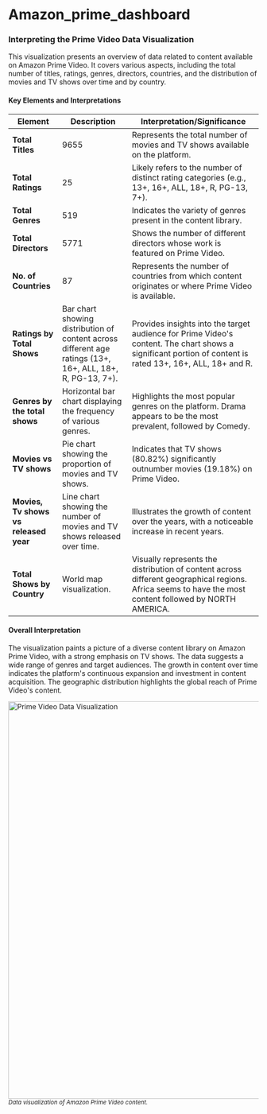 # Amazon_prime_dashboard

<h3>Interpreting the Prime Video Data Visualization</h3>

<p>This visualization presents an overview of data related to content available on Amazon Prime Video. It covers various aspects, including the total number of titles, ratings, genres, directors, countries, and the distribution of movies and TV shows over time and by country.</p>

<h4>Key Elements and Interpretations</h4>

<table>
  <thead>
    <tr>
      <th>Element</th>
      <th>Description</th>
      <th>Interpretation/Significance</th>
    </tr>
  </thead>
  <tbody>
    <tr>
      <td><b>Total Titles</b></td>
      <td>9655</td>
      <td>Represents the total number of movies and TV shows available on the platform.</td>
    </tr>
    <tr>
      <td><b>Total Ratings</b></td>
      <td>25</td>
      <td>Likely refers to the number of distinct rating categories (e.g., 13+, 16+, ALL, 18+, R, PG-13, 7+).</td>
    </tr>
        <tr>
      <td><b>Total Genres</b></td>
      <td>519</td>
      <td>Indicates the variety of genres present in the content library.</td>
    </tr>
    <tr>
      <td><b>Total Directors</b></td>
      <td>5771</td>
      <td>Shows the number of different directors whose work is featured on Prime Video.</td>
    </tr>
    <tr>
      <td><b>No. of Countries</b></td>
      <td>87</td>
      <td>Represents the number of countries from which content originates or where Prime Video is available.</td>
    </tr>
    <tr>
      <td><b>Ratings by Total Shows</b></td>
      <td>Bar chart showing distribution of content across different age ratings (13+, 16+, ALL, 18+, R, PG-13, 7+).</td>
      <td>Provides insights into the target audience for Prime Video's content. The chart shows a significant portion of content is rated 13+, 16+, ALL, 18+ and R.</td>
    </tr>
    <tr>
      <td><b>Genres by the total shows</b></td>
      <td>Horizontal bar chart displaying the frequency of various genres.</td>
      <td>Highlights the most popular genres on the platform. Drama appears to be the most prevalent, followed by Comedy.</td>
    </tr>
        <tr>
      <td><b>Movies vs TV shows</b></td>
      <td>Pie chart showing the proportion of movies and TV shows.</td>
      <td>Indicates that TV shows (80.82%) significantly outnumber movies (19.18%) on Prime Video.</td>
    </tr>
    <tr>
      <td><b>Movies, Tv shows vs released year</b></td>
      <td>Line chart showing the number of movies and TV shows released over time.</td>
      <td>Illustrates the growth of content over the years, with a noticeable increase in recent years.</td>
    </tr>
        <tr>
      <td><b>Total Shows by Country</b></td>
      <td>World map visualization.</td>
      <td>Visually represents the distribution of content across different geographical regions. Africa seems to have the most content followed by NORTH AMERICA.</td>
    </tr>
  </tbody>
</table>

<h4>Overall Interpretation</h4>

<p>The visualization paints a picture of a diverse content library on Amazon Prime Video, with a strong emphasis on TV shows. The data suggests a wide range of genres and target audiences. The growth in content over time indicates the platform's continuous expansion and investment in content acquisition. The geographic distribution highlights the global reach of Prime Video's content.</p>

<img src="your_image_name.png" alt="Prime Video Data Visualization" width="800">
<br>
<small><em>Data visualization of Amazon Prime Video content.</em></small>
